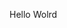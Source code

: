 Hello Wolrd




































































































































































































































































































































































































































































































































































































































































































































































































































































































































































































































































































































































































































































































































































































































































































































































































































































































































































































































































































































































































































































































































































































































































































































































































































































































































































































































